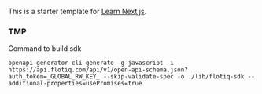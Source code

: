 This is a starter template for [Learn Next.js](https://nextjs.org/learn).


### TMP
Command to build sdk
```
openapi-generator-cli generate -g javascript -i https://api.flotiq.com/api/v1/open-api-schema.json?auth_token=_GLOBAL_RW_KEY_ --skip-validate-spec -o ./lib/flotiq-sdk --additional-properties=usePromises=true
```

